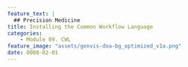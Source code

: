 ```yaml
---
feature_text: |
  ## Precision Medicine
title: Installing the Common Workflow Language
categories:
    - Module 09. CWL
feature_image: "assets/genvis-dna-bg_optimized_v1a.png"
date: 0008-02-01
---
```

